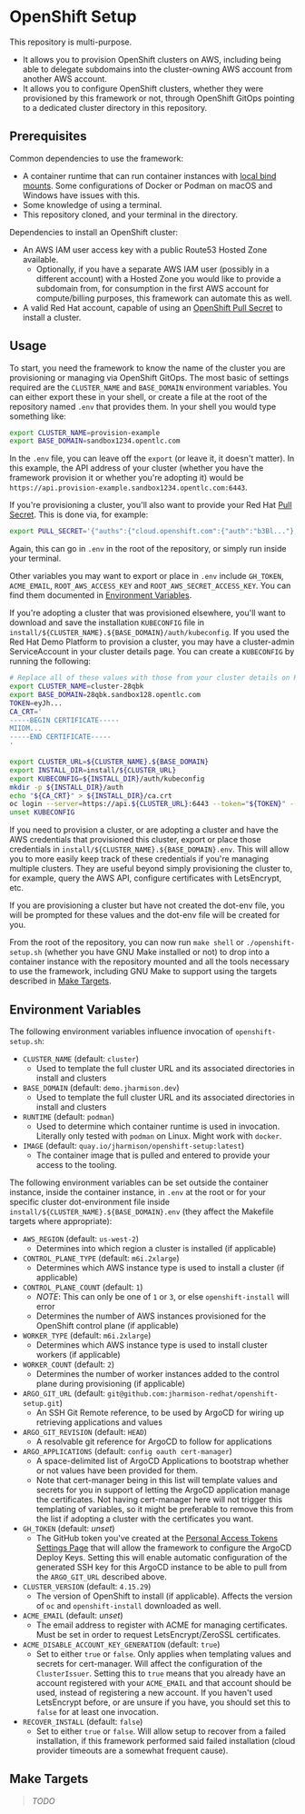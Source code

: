 OpenShift Setup
===============

This repository is multi-purpose.

- It allows you to provision OpenShift clusters on AWS, including being able to
  delegate subdomains into the cluster-owning AWS account from another AWS account.
- It allows you to configure OpenShift clusters, whether they were provisioned by
  this framework or not, through OpenShift GitOps pointing to a dedicated cluster
  directory in this repository.

Prerequisites
-------------

Common dependencies to use the framework:

- A container runtime that can run container instances with
  [local bind mounts](https://docs.docker.com/engine/storage/bind-mounts/#start-a-container-with-a-bind-mount).
  Some configurations of Docker or Podman on macOS and Windows have issues with this.
- Some knowledge of using a terminal.
- This repository cloned, and your terminal in the directory.

Dependencies to install an OpenShift cluster:

- An AWS IAM user access key with a public Route53 Hosted Zone available.
  - Optionally, if you have a separate AWS IAM user (possibly in a different
    account) with a Hosted Zone you would like to provide a subdomain from, for
    consumption in the first AWS account for compute/billing purposes, this
    framework can automate this as well.
- A valid Red Hat account, capable of using an
  [OpenShift Pull Secret](https://console.redhat.com/openshift/install/pull-secret)
  to install a cluster.

Usage
-----

To start, you need the framework to know the name of the cluster you are
provisioning or managing via OpenShift GitOps. The most basic of settings
required are the `CLUSTER_NAME` and `BASE_DOMAIN` environment variables. You can
either export these in your shell, or create a file at the root of the
repository named `.env` that provides them. In your shell you would type
something like:

```sh
export CLUSTER_NAME=provision-example
export BASE_DOMAIN=sandbox1234.opentlc.com
```

In the `.env` file, you can leave off the `export` (or leave it, it doesn't
matter). In this example, the API address of your cluster (whether you have the
framework provision it or whether you're adopting it) would be
`https://api.provision-example.sandbox1234.opentlc.com:6443`.

If you're provisioning a cluster, you'll also want to provide your Red Hat
[Pull Secret](https://console.redhat.com/openshift/install/pull-secret). This is
done via, for example:

```sh
export PULL_SECRET='{"auths":{"cloud.openshift.com":{"auth":"b3Bl..."},"quay.io":{"auth":"b3Bl..."},"registry.connect.redhat.com":{"auth":"NTI4..."},"registry.redhat.io":{"auth":"NTI4"}}}'
```

Again, this can go in `.env` in the root of the repository, or simply run inside
your terminal.

Other variables you may want to export or place in `.env` include `GH_TOKEN`,
`ACME_EMAIL`, `ROOT_AWS_ACCESS_KEY` and `ROOT_AWS_SECRET_ACCESS_KEY`. You can
find them documented in [Environment Variables](#environment-variables).

If you're adopting a cluster that was provisioned elsewhere, you'll want to
download and save the installation `KUBECONFIG` file in
`install/${CLUSTER_NAME}.${BASE_DOMAIN}/auth/kubeconfig`. If you used the Red
Hat Demo Platform to provision a cluster, you may have a cluster-admin
ServiceAccount in your cluster details page. You can create a `KUBECONFIG` by
running the following:

```sh
# Replace all of these values with those from your cluster details on RHDP
export CLUSTER_NAME=cluster-28qbk
export BASE_DOMAIN=28qbk.sandbox128.opentlc.com
TOKEN=eyJh...
CA_CRT='
-----BEGIN CERTIFICATE-----
MIIDM...
-----END CERTIFICATE-----
'
```

```sh
export CLUSTER_URL=${CLUSTER_NAME}.${BASE_DOMAIN}
export INSTALL_DIR=install/${CLUSTER_URL}
export KUBECONFIG=${INSTALL_DIR}/auth/kubeconfig
mkdir -p ${INSTALL_DIR}/auth
echo "${CA_CRT}" > ${INSTALL_DIR}/ca.crt
oc login --server=https://api.${CLUSTER_URL}:6443 --token="${TOKEN}" --certificate-authority="${INSTALL_DIR}/ca.crt"
unset KUBECONFIG
```

If you need to provision a cluster, or are adopting a cluster and have the AWS
credentials that provisioned this cluster, export or place those credentials in
`install/${CLUSTER_NAME}.${BASE_DOMAIN}.env`. This will allow you to more
easily keep track of these credentials if you're managing multiple clusters. They
are useful beyond simply provisioning the cluster to, for example, query the AWS
API, configure certificates with LetsEncrypt, etc.

If you are provisioning a cluster but have not created the dot-env file, you
will be prompted for these values and the dot-env file will be created for you.

From the root of the repository, you can now run `make shell` or
`./openshift-setup.sh` (whether you have GNU Make installed or not) to drop into
a container instance with the repository mounted and all the tools necessary to
use the framework, including GNU Make to support using the targets described in
[Make Targets](#make-targets).

Environment Variables
---------------------

The following environment variables influence invocation of `openshift-setup.sh`:

- `CLUSTER_NAME` (default: `cluster`)
  - Used to template the full cluster URL and its associated directories in
    install and clusters
- `BASE_DOMAIN` (default: `demo.jharmison.dev`)
  - Used to template the full cluster URL and its associated directories in
    install and clusters
- `RUNTIME` (default: `podman`)
  - Used to determine which container runtime is used in invocation. Literally
    only tested with `podman` on Linux. Might work with `docker`.
- `IMAGE` (default: `quay.io/jharmison/openshift-setup:latest`)
  - The container image that is pulled and entered to provide your access to the
    tooling.

The following environment variables can be set outside the container instance,
inside the container instance, in `.env` at the root or for your specific
cluster dot-environment file inside `install/${CLUSTER_NAME}.${BASE_DOMAIN}.env`
(they affect the Makefile targets where appropriate):

- `AWS_REGION` (default: `us-west-2`)
  - Determines into which region a cluster is installed (if applicable)
- `CONTROL_PLANE_TYPE` (default: `m6i.2xlarge`)
  - Determines which AWS instance type is used to install a cluster (if applicable)
- `CONTROL_PLANE_COUNT` (default: `1`)
  - *NOTE*: This can only be one of `1` or `3`, or else `openshift-install` will
    error
  - Determines the number of AWS instances provisioned for the OpenShift control
    plane (if applicable)
- `WORKER_TYPE` (default: `m6i.2xlarge`)
  - Determines which AWS instance type is used to install cluster workers (if applicable)
- `WORKER_COUNT` (default: `2`)
  - Determines the number of worker instances added to the control plane during
    provisioning (if applicable)
- `ARGO_GIT_URL` (default: `git@github.com:jharmison-redhat/openshift-setup.git`)
  - An SSH Git Remote reference, to be used by ArgoCD for wiring up retrieving
    applications and values
- `ARGO_GIT_REVISION` (default: `HEAD`)
  - A resolvable git reference for ArgoCD to follow for applications
- `ARGO_APPLICATIONS` (default: `config oauth cert-manager`)
  - A space-delimited list of ArgoCD Applications to bootstrap whether or not
    values have been provided for them.
  - Note that cert-manager being in this list will template values and secrets
    for you in support of letting the ArgoCD application manage the
    certificates. Not having cert-manager here will not trigger this templating
    of variables, so it might be preferable to remove this from the list if
    adopting a cluster with the certificates you want.
- `GH_TOKEN` (default: *unset*)
  - The GitHub token you've created at the [Personal Access Tokens Settings
    Page](https://github.com/settings/tokens) that will allow the framework to
    configure the ArgoCD Deploy Keys. Setting this will enable automatic
    configuration of the generated SSH key for this ArgoCD instance to be able
    to pull from the `ARGO_GIT_URL` described above.
- `CLUSTER_VERSION` (default: `4.15.29`)
  - The version of OpenShift to install (if applicable). Affects the version of
    `oc` and `openshift-install` downloaded as well.
- `ACME_EMAIL` (default: *unset*)
  - The email address to register with ACME for managing certificates. Must be set
    in order to request LetsEncrypt/ZeroSSL certificates.
- `ACME_DISABLE_ACCOUNT_KEY_GENERATION` (default: `true`)
  - Set to either `true` or `false`. Only applies when templating values and
    secrets for cert-manager. Will affect the configuration of the
    `ClusterIssuer`. Setting this to `true` means that you already have an
    account registered with your `ACME_EMAIL` and that account should be used,
    instead of registering a new account. If you haven't used LetsEncrypt before,
    or are unsure if you have, you should set this to `false` for at least one
    invocation.
- `RECOVER_INSTALL` (default: `false`)
  - Set to either `true` or `false`. Will allow setup to recover from a failed
    installation, if this framework performed said failed installation (cloud
    provider timeouts are a somewhat frequent cause).

Make Targets
------------

> *TODO*
